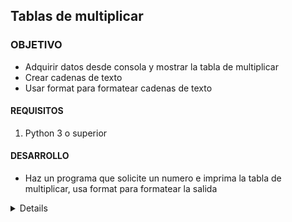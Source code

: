 

	
## Tablas de multiplicar

### OBJETIVO 
- Adquirir datos desde consola y mostrar la tabla de multiplicar
- Crear cadenas de texto 
- Usar format para formatear cadenas de texto

#### REQUISITOS 

1. Python 3 o superior

#### DESARROLLO
- Haz un programa que solicite un numero e imprima la tabla de multiplicar, usa format para formatear la salida


<details>
	#Adquiere los valores
	
	print("¿Qué tabla quieres calcular?")
	numero = int(input())
	numero2 = 1

	#Crea e imprime cadenas de texto
	print("{} * {} = {}".format(numero, numero2, numero*numero2) )
	numero2 += 1
	print("{} * {} = {}".format(numero, numero2, numero*numero2) )
	numero2 += 1
	print("{} * {} = {}".format(numero, numero2, numero*numero2) )
	numero2 += 1
	print("{} * {} = {}".format(numero, numero2, numero*numero2) )
	numero2 += 1
	print("{} * {} = {}".format(numero, numero2, numero*numero2) )
	numero2 += 1
	print("{} * {} = {}".format(numero, numero2, numero*numero2) )
	numero2 += 1
	print("{} * {} = {}".format(numero, numero2, numero*numero2) )
	numero2 += 1
	print("{} * {} = {}".format(numero, numero2, numero*numero2) )
	numero2 += 1
	print("{} * {} = {}".format(numero, numero2, numero*numero2) )
	numero2 += 1
	print("{} * {} = {}".format(numero, numero2, numero*numero2) )
</details> 

